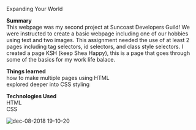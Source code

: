  Expanding Your World
 
 <strong>Summary</strong><br/>
This webpage was my second project at Suncoast Developers Guild! We were instructed to create a basic webpage including one of our hobbies using text and two images. This assignment needed the use of at least 2 pages including tag selectors, id selectors, and class style selectors. I created a page KSH (keep Shea Happy), this is a page that goes through some of the basics for my work life balace. 

<strong>Things learned</strong><br/>
how to make multiple pages using HTML<br/>
explored deeper into CSS styling <br/>

<strong>Technologies Used</strong><br/>
HTML<br/>
CSS<br/>

![dec-08-2018 19-10-20](https://user-images.githubusercontent.com/44300521/49691992-f7cf1580-fb1c-11e8-90be-0a80393a1c7f.gif)

  
  
